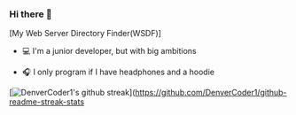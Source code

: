 ### Hi there 👋

[My Web Server Directory Finder(WSDF)]

- 💻 I'm a junior developer, but with big ambitions

- 🎧 I only program if I have headphones and a hoodie

[![DenverCoder1's github streak](https://github-readme-streak-stats.herokuapp.com/?user=Karak002&theme=blue-green)](https://github.com/DenverCoder1/github-readme-streak-stats


<!--
**Karak002/Karak002** is a ✨ _special_ ✨ repository because its `README.md` (this file) appears on your GitHub profile.

Here are some ideas to get you started:
  
- 🔭 I’m currently working on ...
- 🌱 I’m currently learning ...
- 👯 I’m looking to collaborate on ...
- 🤔 I’m looking for help with ...
- 💬 Ask me about ...
- 📫 How to reach me: ...
- 😄 Pronouns: ...
- ⚡ Fun fact: ...
-->
